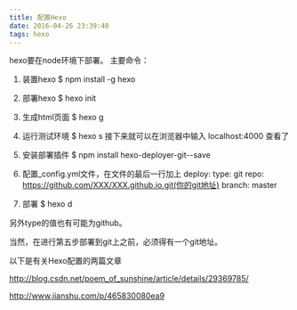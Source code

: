 ```yaml
---
title: 配置Hexo
date: 2016-04-26 23:39:40
tags: hexo
---
```


hexo要在node环境下部署。
主要命令：
1. 装置hexo
		$ npm install -g hexo
2. 部署hexo
		$ hexo init
3. 生成html页面
		$ hexo g
4. 运行测试环境
		$ hexo s
接下来就可以在浏览器中输入 localhost:4000 查看了
6. 安装部署插件
		$ npm install hexo-deployer-git--save
7. 配置_config.yml文件，在文件的最后一行加上
		deploy:
		  type: git
 		 repo: https://github.com/XXX/XXX.github.io.git(你的git地址)
 		 branch: master

8. 部署
		$ hexo d

另外type的值也有可能为github。

当然，在进行第五步部署到git上之前，必须得有一个git地址。

以下是有关Hexo配置的两篇文章

http://blog.csdn.net/poem_of_sunshine/article/details/29369785/

http://www.jianshu.com/p/465830080ea9